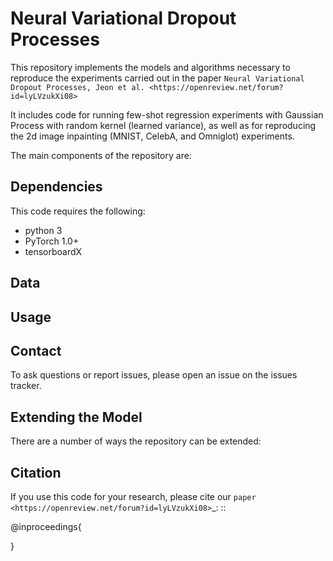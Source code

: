 Neural Variational Dropout Processes
====================================

This repository implements the models and algorithms necessary to reproduce the experiments carried out in the paper
`Neural Variational Dropout Processes, Jeon et al. <https://openreview.net/forum?id=lyLVzukXi08> `

It includes code for running few-shot regression experiments with Gaussian Process with random kernel (learned variance), as well as for reproducing the 2d image inpainting (MNIST, CelebA, and Omniglot) experiments.

The main components of the repository are:

Dependencies
------------
This code requires the following:

* python 3
* PyTorch 1.0+
* tensorboardX

Data
----

Usage
-----


Contact
-------
To ask questions or report issues, please open an issue on the issues tracker.

Extending the Model
-------------------

There are a number of ways the repository can be extended:


Citation
--------

If you use this code for your research, please cite our `paper <https://openreview.net/forum?id=lyLVzukXi08>`_:
::

  @inproceedings{

    
  }
